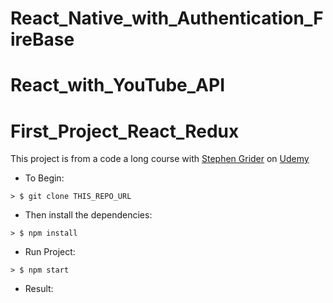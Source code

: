 # React_Native_with_Authentication_FireBase

# React_with_YouTube_API


# First_Project_React_Redux

This project is from a code a long course with [Stephen Grider](https://github.com/stephengrider) on [Udemy](https://www.udemy.com/react-redux/)

* To Begin:

```
> $ git clone THIS_REPO_URL
```

* Then install the dependencies:

```
> $ npm install
```

* Run Project:

```
> $ npm start
```

* Result:
